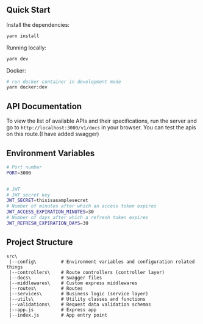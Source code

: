 ## Quick Start

Install the dependencies:

```bash
yarn install
```

Running locally:

```bash
yarn dev
```

Docker:

```bash
# run docker container in development mode
yarn docker:dev

```

## API Documentation

To view the list of available APIs and their specifications, run the server and go to `http://localhost:3000/v1/docs` in your browser. You can test the apis on this route.(I have added swagger)

## Environment Variables

```bash
# Port number
PORT=3000


# JWT
# JWT secret key
JWT_SECRET=thisisasamplesecret
# Number of minutes after which an access token expires
JWT_ACCESS_EXPIRATION_MINUTES=30
# Number of days after which a refresh token expires
JWT_REFRESH_EXPIRATION_DAYS=30

```

## Project Structure

```
src\
 |--config\         # Environment variables and configuration related things
 |--controllers\    # Route controllers (controller layer)
 |--docs\           # Swagger files
 |--middlewares\    # Custom express middlewares
 |--routes\         # Routes
 |--services\       # Business logic (service layer)
 |--utils\          # Utility classes and functions
 |--validations\    # Request data validation schemas
 |--app.js          # Express app
 |--index.js        # App entry point
```
